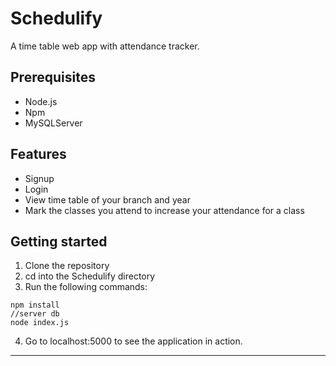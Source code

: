 # Schedulify

A time table web app with attendance tracker.

## Prerequisites

- Node.js
- Npm
- MySQLServer

## Features

- Signup
- Login
- View time table of your branch and year
- Mark the classes you attend to increase your attendance for a class


## Getting started

1. Clone the repository
2. cd into the Schedulify directory
3. Run the following commands:

```
npm install
//server db
node index.js

```

4. Go to localhost:5000 to see the application in action.

---


